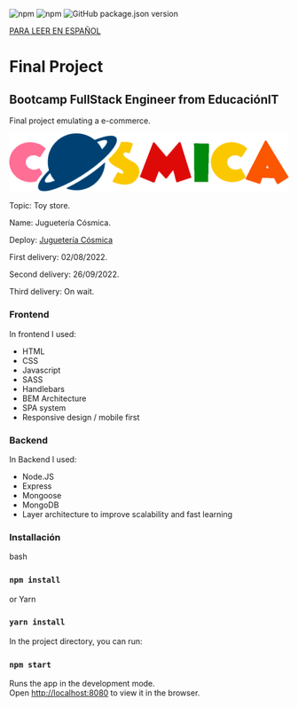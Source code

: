 ![npm](https://img.shields.io/npm/v/npm?color=green)  ![npm](https://img.shields.io/npm/v/express?label=express&logo=Express)  ![GitHub package.json version](https://img.shields.io/github/package-json/v/migmm/e-commerce)

[PARA LEER EN ESPAÑOL](https://github.com/migmm/e-commerce/blob/main/README-ES.md)
# Final Project
## Bootcamp FullStack Engineer from __EducaciónIT__ 
Final project emulating a e-commerce.


 <img src="https://github.com/migmm/e-commerce/blob/main/public/img/logocolor.png" alt="Logo"/>
 
 
Topic: Toy store.

Name: Juguetería Cósmica.

Deploy: [Juguetería Cósmica](https://cosmica.cyclic.app/)


First delivery: 02/08/2022.

Second delivery: 26/09/2022.

Third delivery: On wait.

### Frontend

In frontend I used:

- HTML
- CSS
- Javascript
- SASS
- Handlebars
- BEM Architecture
- SPA system
- Responsive design / mobile first

### Backend


In Backend I used:

- Node.JS
- Express
- Mongoose
- MongoDB
- Layer architecture to improve scalability and fast learning


### Installación

bash
### `npm install` 


or Yarn
### `yarn install` 



 In the project directory, you can run:
### `npm start`

Runs the app in the development mode.<br />
Open [http://localhost:8080](http://localhost:8080) to view it in the browser.




